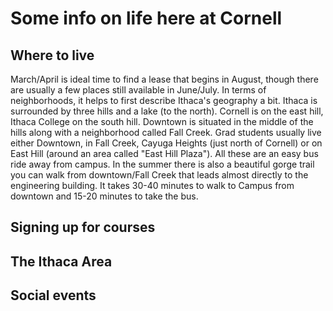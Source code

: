 # Some info on life here at Cornell

## Where to live
March/April is ideal time to find a lease that begins in August, though there are usually a few places still available in June/July. In terms of neighborhoods, it helps to first describe Ithaca's geography a bit. Ithaca is surrounded by three hills and a lake (to the north). Cornell is on the east hill, Ithaca College on the south hill. Downtown is situated in the middle of the hills along with a neighborhood called Fall Creek. Grad students usually live either Downtown, in Fall Creek, Cayuga Heights (just north of Cornell) or on East Hill (around an area called "East Hill Plaza"). All these are an easy bus ride away from campus. In the summer there is also a beautiful gorge trail you can walk from downtown/Fall Creek that leads almost directly to the engineering building. It takes 30-40 minutes to walk to Campus from downtown and 15-20 minutes to take the bus. 

## Signing up for courses


## The Ithaca Area


## Social events